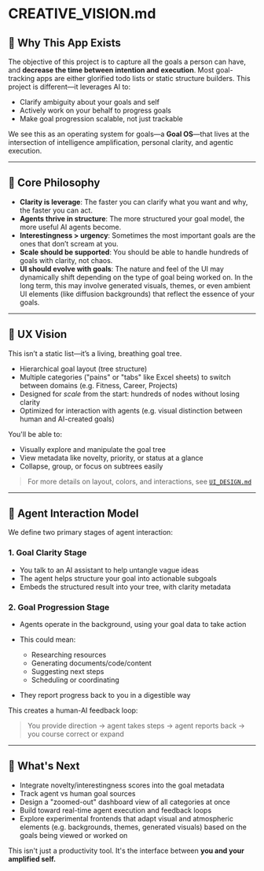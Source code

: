 # CREATIVE\_VISION.md

## 🚀 Why This App Exists

The objective of this project is to capture all the goals a person can have, and **decrease the time between intention and execution**. Most goal-tracking apps are either glorified todo lists or static structure builders. This project is different—it leverages AI to:

* Clarify ambiguity about your goals and self
* Actively work on your behalf to progress goals
* Make goal progression scalable, not just trackable

We see this as an operating system for goals—a **Goal OS**—that lives at the intersection of intelligence amplification, personal clarity, and agentic execution.

---

## 🎯 Core Philosophy

* **Clarity is leverage**: The faster you can clarify what you want and why, the faster you can act.
* **Agents thrive in structure**: The more structured your goal model, the more useful AI agents become.
* **Interestingness > urgency**: Sometimes the most important goals are the ones that don’t scream at you.
* **Scale should be supported**: You should be able to handle hundreds of goals with clarity, not chaos.
* **UI should evolve with goals**: The nature and feel of the UI may dynamically shift depending on the type of goal being worked on. In the long term, this may involve generated visuals, themes, or even ambient UI elements (like diffusion backgrounds) that reflect the essence of your goals.

---

## 🧠 UX Vision

This isn’t a static list—it’s a living, breathing goal tree.

* Hierarchical goal layout (tree structure)
* Multiple categories ("pains" or "tabs" like Excel sheets) to switch between domains (e.g. Fitness, Career, Projects)
* Designed for *scale* from the start: hundreds of nodes without losing clarity
* Optimized for interaction with agents (e.g. visual distinction between human and AI-created goals)

You'll be able to:

* Visually explore and manipulate the goal tree
* View metadata like novelty, priority, or status at a glance
* Collapse, group, or focus on subtrees easily

> For more details on layout, colors, and interactions, see [`UI_DESIGN.md`](UI_DESIGN.md)

---

## 🤖 Agent Interaction Model

We define two primary stages of agent interaction:

### 1. **Goal Clarity Stage**

* You talk to an AI assistant to help untangle vague ideas
* The agent helps structure your goal into actionable subgoals
* Embeds the structured result into your tree, with clarity metadata

### 2. **Goal Progression Stage**

* Agents operate in the background, using your goal data to take action
* This could mean:

  * Researching resources
  * Generating documents/code/content
  * Suggesting next steps
  * Scheduling or coordinating
* They report progress back to you in a digestible way

This creates a human-AI feedback loop:

> You provide direction → agent takes steps → agent reports back → you course correct or expand

---

## 🤩 What's Next

* Integrate novelty/interestingness scores into the goal metadata
* Track agent vs human goal sources
* Design a "zoomed-out" dashboard view of all categories at once
* Build toward real-time agent execution and feedback loops
* Explore experimental frontends that adapt visual and atmospheric elements (e.g. backgrounds, themes, generated visuals) based on the goals being viewed or worked on

This isn't just a productivity tool. It's the interface between **you and your amplified self.**
